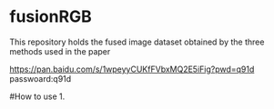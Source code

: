 # fusionRGB
This repository holds the fused image dataset obtained by the three methods used in the paper

https://pan.baidu.com/s/1wpeyyCUKfFVbxMQ2E5iFig?pwd=q91d 
passwoard:q91d

#How to use
1.
